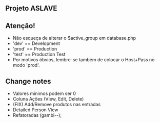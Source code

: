 ## Projeto ASLAVE

## Atenção!
* Não esqueça de alterar o $active_group em database.php
* 'dev' == Development
* 'prod' == Production
* 'test' == Production Test
* Por motivos óbvios, lembre-se também de colocar o Host+Pass no modo 'prod'.

## Change notes
* Valores mínimos podem ser 0
* Coluna Ações (View, Edit, Delete)
* (FIX) Add/Remove produtos nas entradas
* Detailed Person View
* Refatoradas (gambi--);
